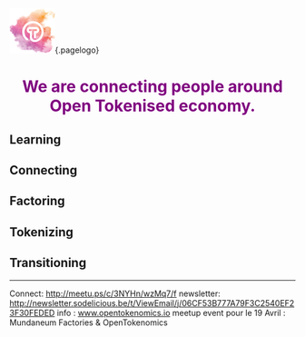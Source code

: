 ![Logoot](/uploads/logoot.png "Logoot"){.pagelogo}
<!-- TITLE: OpenTokenomics -->




<h1 style="text-align: center;"><span style="color: #800080;">We are connecting people around Open Tokenised economy.</span></h1>




## Learning



## Connecting

## Factoring

## Tokenizing

## Transitioning 


---

Connect: http://meetu.ps/c/3NYHn/wzMq7/f
newsletter: http://newsletter.sodelicious.be/t/ViewEmail/j/06CF53B777A79F3C2540EF23F30FEDED 
info : www.opentokenomics.io 
meetup event pour le 19 Avril :   Mundaneum Factories & OpenTokenomics 